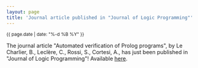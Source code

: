 ```yaml
---
layout: page
title: 'Journal article published in "Journal of Logic Programming"'
---
```


<small>{{ page.date | date: "%-d %B %Y" }}</small>

The journal article "Automated verification of Prolog programs", by Le Charlier, B., Leclère, C., Rossi, S., Cortesi, A., has just been published in "Journal of Logic Programming"! Available [here](https://doi.org/10.1016/S0743-1066(98)10032-8).
